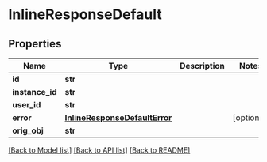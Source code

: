 # InlineResponseDefault

## Properties
Name | Type | Description | Notes
------------ | ------------- | ------------- | -------------
**id** | **str** |  | 
**instance_id** | **str** |  | 
**user_id** | **str** |  | 
**error** | [**InlineResponseDefaultError**](InlineResponseDefaultError.md) |  | [optional] 
**orig_obj** | **str** |  | 

[[Back to Model list]](../README.md#documentation-for-models) [[Back to API list]](../README.md#documentation-for-api-endpoints) [[Back to README]](../README.md)



